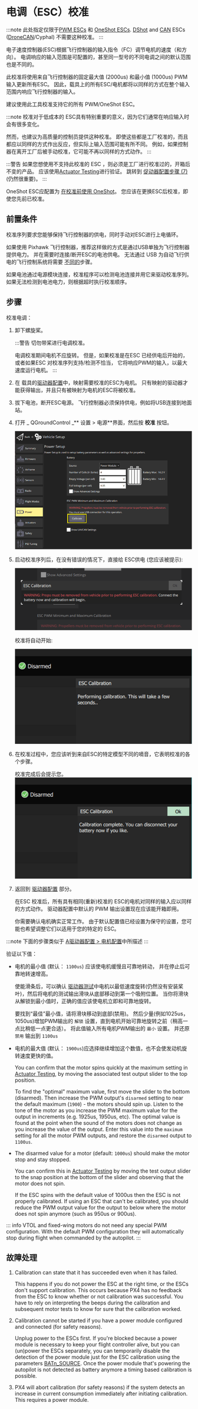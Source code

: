 # 电调（ESC）校准

:::note
此处指定仅限于[PWM ESCs](../peripherals/pwm_escs_and_servo.md) 和 [OneShot ESCs](../peripherals/oneshot.md). [DShot](../peripherals/dshot.md) and [CAN](../can/README.md) ESCs ([DroneCAN](../dronecan/escs.md)/Cyphal) 不需要这种校准。
:::

电子速度控制器(ESC)根据飞行控制器的输入指令（FC）调节电机的速度（和方向）。 电调响应的输入范围是可配置的，甚至同一型号的不同电调之间的默认范围也是不同的。

此校准将使用来自飞行控制器的固定最大值 (2000us) 和最小值 (1000us) PWM 输入更新所有ESC。 因此，载具上的所有ESC/电机都将以同样的方式在整个输入范围内响应飞行控制器的输入。

建议使用此工具校准支持它的所有 PWM/OneShot ESC。

:::note
校准对于低成本的 ESC具有特别重要的意义，因为它们通常在响应输入时会有很多变化。

然而，也建议为高质量的控制员提供这种校准。 即使这些都是工厂校准的，而且都应以同样的方式作出反应，但实际上输入范围可能有所不同。 例如，如果控制器在离开工厂后被手动校准，它可能不再以同样的方式动作。
:::

:::警告 如果您想使用不支持此校准的 ESC ，则必须是工厂进行校准过的，开箱后不变的产品。 应该使用[Actuator Testing](../config/actuators.md#actuator-testing)进行验证。 跳转到 [促动器配置步骤 (7)](#actuatorconfig_step) (仍然很重要)。
:::

OneShot ESC应配置为 [在校准前使用 OneShot](../peripherals/oneshot.md#px4-configuration)。 您应该在更换ESC后校准，即使您先前已校准。

## 前置条件

校准序列要求您能够保持飞行控制器的供电，同时手动对ESC进行上电循环。

如果使用 Pixhawk 飞行控制器，推荐这样做的方式是通过USB单独为飞行控制器提供电力。 并在需要时连接/断开ESC的电池供电。 无法通过 USB 为自动飞行供电的飞行控制系统将需要 [不同的](#problem_power_module)步骤。

如果电池通过电源模块连接，校准程序可以检测电池连接并用它来驱动校准序列。 如果无法检测到电池电力，则根据超时执行校准顺序。

## 步骤

校准电调：

1. 卸下螺旋桨。

   :::警告 切勿带桨进行电调校准。

   电调校准期间电机不应旋转。 但是，如果校准是在ESC 已经供电后开始的，或者如果ESC 对校准序列支持/检测不恰当， 它将响应PWM的输入，以最大速度运行电机。
:::

1. 在 载具的[驱动器配置](../config/actuators.md)中，映射需要校准的ESC为电机。 只有映射的驱动器才能获得输出，并且只有被映射为电机的ESC将被校准。

1. 拔下电池，断开ESC电源。 飞行控制器必须保持供电，例如将USB连接到地面站。

1. 打开 _ QGroundControl _** 设置 > 电源**界面，然后按 **校准** 按钮。

   ![电调校准步骤 1](../../assets/qgc/setup/esc/qgc_esc_calibration.png)

1. 启动校准序列后，在没有错误的情况下，直接给 ESC供电 (您应该被提示):

   ![电调校准步骤 2](../../assets/qgc/setup/esc/esc_calibration_step_2.png)

   校准将自动开始:

   ![电调校准步骤 3](../../assets/qgc/setup/esc/esc_calibration_step_3.png)

1. 在校准过程中，您应该听到来自ESC的特定模型不同的嘀音，它表明校准的各个步骤。

   校准完成后会提示您。<a id="actuatorconfig_step"></a>
   ![电调校准步骤 4](../../assets/qgc/setup/esc/esc_calibration_step_4.png)

1. 返回到 [驱动器配置](../config/actuators.md) 部分。

   在ESC 校准后，所有具有相同(重新)校准的 ESC的电机对同样的输入应以同样的方式动作。 驱动器配置中默认的 PWM 输出设置现在应该能开箱即用。

   你需要确认电机确实正常工作。 由于默认配置值已经设置为保守的设置，您可能也希望调整它们以适用于您的特定的 ESC。

:::note
下面的步骤类似于 [A驱动器配置 > 电机配置](../config/actuators.md#motor-configuration)中所描述
:::

   验证以下值：

   - 电机的最小值 (默认： `1100us`) 应该使电机缓慢且可靠地转动， 并在停止后可靠地转速增高。

     使能滑条后，可以确认 [驱动器测试](../config/actuators.md#actuator-testing)中电机以最低速度旋转(仍然没有安装桨叶)，然后将电机的测试输出滑块从底部移动到第一个吸附位置。 当你将滑块从解锁到最小值时，正确的值应该使电机立即和可靠地旋转。

     要找到“最佳”最小值，请将滑块移动到底部(禁用)。 然后少量(例如1025us，1050us)增加PWM输出的 `解锁` 设置，直到电机开始可靠地旋转之前（稍高一点比稍低一点更合适）。 将此值输入所有电机PWM输出的 `最小` 设置。 并还原 `禁用` 输出到 `1100us`

   - 电机的最大值 (默认： `1900us`)应选择继续增加这个数值，也不会使发动机旋转速度更快的值。

     You can confirm that the motor spins quickly at the maximum setting in [Actuator Testing](../config/actuators.md#actuator-testing), by moving the associated test output slider to the top position.

     To find the "optimal" maximum value, first move the slider to the bottom (disarmed). Then increase the PWM output's `disarmed` setting to near the default maximum (`1900`) - the motors should spin up. Listen to the tone of the motor as you increase the PWM maximum value for the output in increments (e.g. 1925us, 1950us, etc). The optimal value is found at the point when the sound of the motors does not change as you increase the value of the output. Enter this value into the `maximum` setting for all the motor PWM outputs, and restore the `disarmed` output to `1100us`.

   - The disarmed value for a motor (default: `1000us`) should make the motor stop and stay stopped.

     You can confirm this in [Actuator Testing](../config/actuators.md#actuator-testing) by moving the test output slider to the snap position at the bottom of the slider and observing that the motor does not spin.

     If the ESC spins with the default value of 1000us then the ESC is not properly calibrated. If using an ESC that can't be calibrated, you should reduce the PWM output value for the output to below where the motor does not spin anymore (such as 950us or 900us).

   ::: info
VTOL and fixed-wing motors do not need any special PWM configuration.
With the default PWM configuration they will automatically stop during flight when commanded by the autopilot.
:::

## 故障处理

1. Calibration can state that it has succeeded even when it has failed.

   This happens if you do not power the ESC at the right time, or the ESCs don't support calibration. This occurs because PX4 has no feedback from the ESC to know whether or not calibration was successful. You have to rely on interpreting the beeps during the calibration and subsequent motor tests to know for sure that the calibration worked.

   <a id="problem_power_module"></a>

1. Calibration cannot be started if you have a power module configured and connected (for safety reasons).

   Unplug power to the ESCs first. If you're blocked because a power module is necessary to keep your flight controller alive, but you can (un)power the ESCs separately, you can temporarily disable the detection of the power module just for the ESC calibration using the parameters [BATn_SOURCE](../advanced_config/parameter_reference.md#BAT1_SOURCE). Once the power module that's powering the autopilot is not detected as battery anymore a timing based calibration is possible.

1. PX4 will abort calibration (for safety reasons) if the system detects an increase in current consumption immediately after initiating calibration. This requires a power module.
